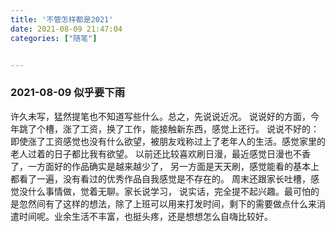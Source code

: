 ```yaml
---
title: '不管怎样都是2021'
date: 2021-08-09 21:47:04
categories: ["随笔"]


---
```


### 2021-08-09  似乎要下雨
许久未写，猛然提笔也不知道写些什么。总之，先说说近况。
说说好的方面，今年跳了个槽，涨了工资，换了工作，能接触新东西，感觉上还行。 说说不好的：即使涨了工资感觉也没有什么欲望，被朋友戏称过上了老年人的生活。感觉家里的老人过着的日子都比我有欲望。 以前还比较喜欢刷日漫，最近感觉日漫也不香了，一方面好的作品确实是越来越少了， 另一方面是天天刷，感觉能看的基本上都看了一遍，没有看过的优秀作品自我感觉是不存在的。 周末还跟家长吐槽，感觉没什么事情做，觉着无聊。家长说学习， 说实话，完全提不起兴趣。最可怕的是忽然间有了这样的想法，除了上班可以用来打发时间，剩下的需要做点什么来消遣时间呢。业余生活不丰富，也挺头疼，还是想想怎么自嗨比较好。
